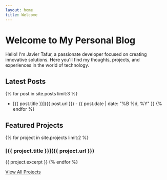 ```yaml
---
layout: home
title: Welcome
---
```


# Welcome to My Personal Blog

Hello! I'm Javier Tafur, a passionate developer focused on creating innovative solutions. Here you'll find my thoughts, projects, and experiences in the world of technology.

## Latest Posts

{% for post in site.posts limit:3 %}
* [{{ post.title }}]({{ post.url }}) - {{ post.date | date: "%B %d, %Y" }}
{% endfor %}

## Featured Projects

{% for project in site.projects limit:2 %}
### [{{ project.title }}]({{ project.url }})
{{ project.excerpt }}
{% endfor %}

[View All Projects](/projects)